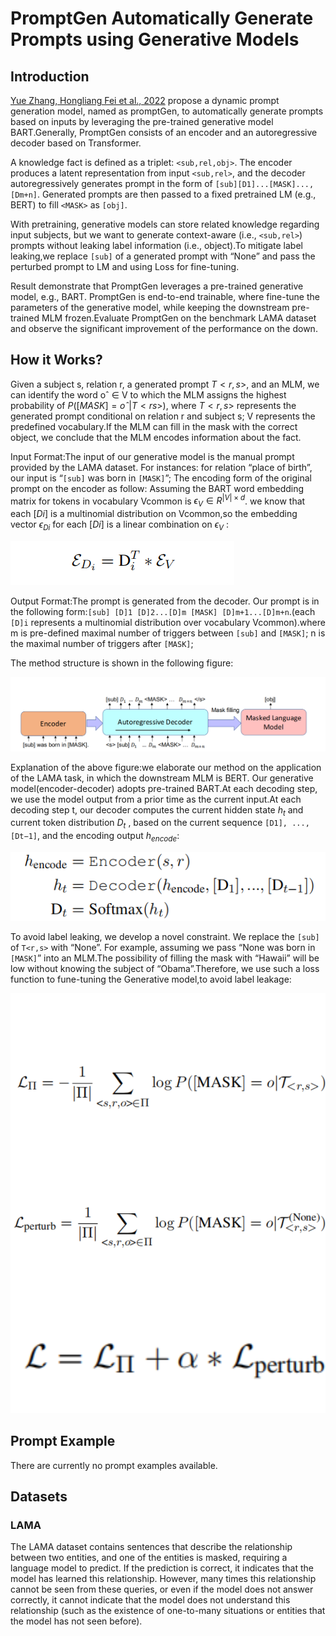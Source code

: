 # PromptGen Automatically Generate Prompts using Generative Models

## Introduction

[Yue Zhang, Hongliang Fei et al., 2022](https://pdfs.semanticscholar.org/5e27/3f5f35f6b6619212e3e41c582679ae5f7180.pdf) propose a dynamic prompt generation model, named as promptGen, to automatically generate prompts based on inputs by leveraging the pre-trained generative model BART.Generally, PromptGen consists of an encoder and an autoregressive decoder based on Transformer.

A knowledge fact is defined as a triplet: ```<sub,rel,obj>```. The encoder produces a latent representation from input ```<sub,rel>```, and the decoder autoregressively generates prompt in the form of ```[sub][D1]...[MASK]..., [Dm+n]```. Generated prompts are then passed to a fixed pretrained LM (e.g., BERT) to fill ```<MASK>``` as ```[obj]```.

With pretraining, generative models can store related knowledge regarding input subjects, but we want to generate context-aware (i.e., ```<sub,rel>```) prompts without leaking label information (i.e., object).To mitigate label leaking,we replace ```[sub]``` of a generated prompt with “None” and pass the perturbed prompt to LM and using Loss for fine-tuning.

Result demonstrate that PromptGen leverages a pre-trained generative model, e.g., BART. PromptGen is end-to-end trainable, where  fine-tune the parameters of the generative model, while keeping the downstream pre-trained MLM frozen.Evaluate PromptGen on the benchmark LAMA dataset and observe the significant improvement of the performance on the down.

## How it Works?

Given a subject s, relation r, a generated prompt $T<r,s>$, and an MLM, we can identify the word oˆ ∈ V to which the MLM assigns the highest probability of $P([MASK] = oˆ|T<r s>)$, where $T<r,s>$ represents the generated prompt conditional on relation r and subject s; V represents the predefined vocabulary.If the MLM can fill in the mask with the correct object, we conclude that the MLM encodes information about the fact.

Input Format:The input of our generative model is the manual prompt provided by the LAMA dataset. For instances: for relation “place of birth”, our input is “```[sub]``` was born in ```[MASK]```”; The encoding form of the original prompt on the encoder as follow: Assuming the BART word embedding matrix for tokens in vocabulary Vcommon is $\epsilon_V ∈ R^{|V|×d}$. we know that each $[Di]$ is a multinomial distribution on Vcommon,so the embedding vector $\epsilon_{Di}$ for each $[Di]$ is a linear combination on $\epsilon_V$ :

![embedding](img/embedding.png)

Output Format:The prompt is generated from the decoder. Our prompt is in the following form:```[sub] [D]1 [D]2...[D]m [MASK] [D]m+1...[D]m+n```.(each ```[D]i``` represents a multinomial distribution over vocabulary Vcommon).where m is pre-defined maximal number of triggers between ```[sub]``` and ```[MASK]```; n is the maximal number of triggers after ```[MASK]```;

The method structure is shown in the following figure:

![Method](img/Method.png)

Explanation of the above figure:we elaborate our method on the application of the LAMA task, in which the downstream MLM is BERT. Our generative model(encoder-decoder) adopts pre-trained BART.At each decoding step, we use the model output from a prior time as the current input.At each decoding step t, our decoder computes the current hidden state $h_t$ and current token distribution $D_t$ , based on the current sequence ```[D1], ..., [Dt−1]```, and the encoding output $h_{encode}$:

![soft](img/soft.png)

To avoid label leaking, we develop a novel constraint. We replace the ```[sub]``` of ```T<r,s>``` with “None”. For example, assuming we pass “None was born in ```[MASK]```” into an MLM.The possibility of filling the mask with “Hawaii” will be low without knowing the subject of “Obama”.Therefore, we use such a loss function to fune-tuning the Generative model,to avoid label leakage:

![loss](img/loss.png)

## Prompt Example

There are currently no prompt examples available.

## Datasets

### LAMA

The LAMA dataset contains sentences that describe the relationship between two entities, and one of the entities is masked, requiring a language model to predict. If the prediction is correct, it indicates that the model has learned this relationship. However, many times this relationship cannot be seen from these queries, or even if the model does not answer correctly, it cannot indicate that the model does not understand this relationship (such as the existence of one-to-many situations or entities that the model has not seen before).
